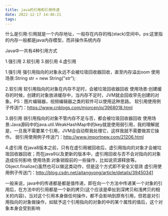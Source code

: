 ```yaml
---
title: java的引用和引用传递
date: 2022-12-17 14:46:21
tags:
---
```


什么是引用:引用就是一个内存地址，一般存在内存的栈(stack)空间中。ps:这里指的内存一般都是java内存模型，而非操作系统内存

Java中一共有4种引用方式                  
                  
1.强引用 2.软引用 3.弱引用 4.虚引用

1.强引用        强引用指向的对象永远不会被垃圾回收器回收，直至内存溢出oom
使用场景:String str = new String("str”);

2.软引用        软引用指向的对象在内存不足时，会被垃圾回收器回收
使用场景:创建缓存的时候，创建的对象放进缓存中，当内存不足时，JVM就会回收早先创建的对象。PS：图片编辑器，视频编辑器之类的软件可以使用这种思路。 
软引用使用例子传送门：https://www.cnblogs.com/mjorcen/p/3968018.html

3.弱引用        弱引用指向的对象不管内存不足与否，都会被垃圾回收器回收
使用场景:Java源码中的java.util.WeakHashMap中的key就是使用弱引用，我的理解就是，一旦我不需要某个引用，JVM会自动帮我处理它，这样我就不需要做其它操作。 
弱引用使用例子传送门：http://www.importnew.com/21206.html

4.虚引用        在java8版本之前，只有在虚引用被回收后，虚引用指向的对象才会被垃圾回收器回收；而在java9以及更新的版本中，虚引用回收与否不会对指向的对象造成任何影响
使用场景:对象销毁前的一些操作，比如说资源释放等。Object.finalize()虽然也可以做这类动作，但是这个方式即不安全又低效
虚引用使用例子传送门：http://blog.csdn.net/aitangyong/article/details/39450341

一般来说，java中的传递都是都是值传递，即在向一个方法中传递某一个对象的引用后，在方法中的引用都是一个新的拷贝(这个应该是牵扯到深拷贝和浅拷贝的相关的内容)，当对这个引用本身做任何操作，都不会影响到原有引用，但若是对引用指向的对象做操作，如赋予这个引用指向的对象的中的某个属性的值后，这个对象本身会受到影响

